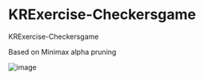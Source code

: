 # KRExercise-Checkersgame
KRExercise-Checkersgame


Based on Minimax alpha pruning

![image](https://github.com/Deepdive543443/Knowledge-Reasoning-Assignment-Checkersgame/assets/83911295/a4c5fbb7-e41b-4745-9e09-8c6c34a18964)

